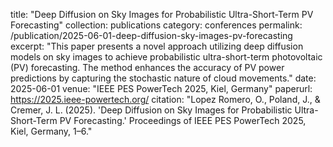 title: "Deep Diffusion on Sky Images for Probabilistic Ultra-Short-Term PV Forecasting"
collection: publications
category: conferences
permalink: /publication/2025-06-01-deep-diffusion-sky-images-pv-forecasting
excerpt: "This paper presents a novel approach utilizing deep diffusion models on sky images to achieve probabilistic ultra-short-term photovoltaic (PV) forecasting. The method enhances the accuracy of PV power predictions by capturing the stochastic nature of cloud movements."
date: 2025-06-01
venue: "IEEE PES PowerTech 2025, Kiel, Germany"
paperurl: https://2025.ieee-powertech.org/
citation: "Lopez Romero, O., Poland, J., & Cremer, J. L. (2025). 'Deep Diffusion on Sky Images for Probabilistic Ultra-Short-Term PV Forecasting.' Proceedings of IEEE PES PowerTech 2025, Kiel, Germany, 1–6."